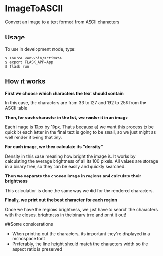 # ImageToASCII
Convert an image to a text formed from ASCII characters

## Usage
To use in development mode, type:
```
$ source venv/bin/activate
$ export FLASK_APP=App
$ flask run
```

## How it works
**First we choose which characters the text should contain** 

In this case, the characters are from 33 to 127 and 192 to 256 from the ASCII table

**Then, for each character in the list, we render it in an image**

Each image is 10px by 10px. That's because 
a) we want this process to be quick 
b) each letter in the final text is going to be small, 
so we just might as well render it being that tiny.

**For each image, we then calculate its "density"**

Density in this case meaning how bright the image is.
It works by calculating the average brightness of all its 100 pixels.
All values are storage in a binary tree, so they can be easily and quickly searched.

**Then we separate the chosen image in regions and calculate their brightness**

This calculation is done the same way we did for the rendered characters.

**Finally, we print out the best character for each region**

Once we have the regions brightness, we just have to search the characters
with the closest brightness in the binary tree and print it out!

##Some considerations
- When printing out the characters, its important they're displayed in 
a monospace font
- Preferably, the line height should match the characters width so the aspect ratio is preserved